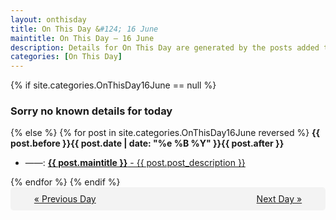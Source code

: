 ```yaml
---
layout: onthisday
title: On This Day &#124; 16 June
maintitle: On This Day — 16 June
description: Details for On This Day are generated by the posts added to the website so the content is subject to changes/updates over time.
categories: [On This Day]
---
```


{% if site.categories.OnThisDay16June == null %}
<h3>Sorry no known details for today</h3>
{% else %}
{% for post in site.categories.OnThisDay16June reversed %}
<strong>{{ post.before }}{{ post.date | date: "%e %B %Y" }}{{ post.after }}</strong>
<ul>
<li> ——: <a class="{{ post.class }}" href="{{ post.url }}"><strong>{{ post.maintitle }}</strong> - {{ post.post_description }}</a></li>
</ul>
{% endfor %}
{% endif %}

<div style="background-color: #f3f3f3; padding: 10px; border-radius: 5px; text-align: center; display: flex; justify-content: space-evenly;">
<a href="/onthisday/06/06-15">« Previous Day</a>
<span style="visibility:hidden;">[ Visit Leap Year February 29 ]</span>
<a href="/onthisday/06/06-17">Next Day »</a>
</div>
